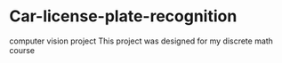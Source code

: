 # Car-license-plate-recognition
computer vision project
This project was designed for my discrete math course 
